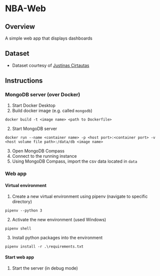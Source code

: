 # NBA-Web
## Overview
A simple web app that displays dashboards

## Dataset
* Dataset courtesy of [Justinas Cirtautas](https://www.kaggle.com/datasets/justinas/nba-players-data)

## Instructions
### MongoDB server (over Docker)
1. Start Docker Desktop
2. Build docker image (e.g. called `mongodb`)
```
docker build -t <image name> <path to Dockerfile>
```

2. Start MongoDB server
```
docker run --name <container name> -p <host port>:<container port> -v <host volume file path>:/data/db <image name>
```

3. Open MongoDB Compass
4. Connect to the running instance
5. Using MongoDB Compass, import the csv data located in `data`

### Web app
#### Virtual environment
1. Create a new virtual environment using pipenv (navigate to specific directory)
```
pipenv --python 3
```

2. Activate the new environment (used Windows)
```
pipenv shell
```

3. Install python packages into the environment
```
pipenv install -r .\requirements.txt
```

#### Start web app
1. Start the server (in debug mode)
```

```
